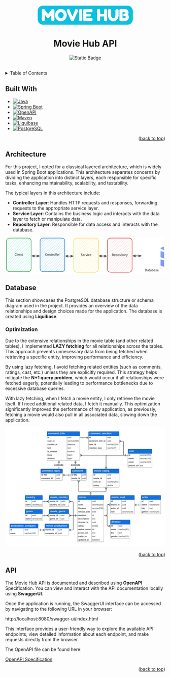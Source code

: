 <a id="readme-top"></a>

<div align="center">
  <img src="../client/src/assets/icons/logo.png" alt="Logo" width="300" height="60">
  <h1 align="center">Movie Hub API</h1>

![Static Badge](https://img.shields.io/badge/coverage-95%25-brightgreen)
</div>

<br />

<details>
  <summary>Table of Contents</summary>
  <ol>
    <li>
      <a href="#built-with">Built With</a>
    </li>
    <li>
      <a href="#architecture">Architecture</a>
    </li>
    <li>
      <a href="#getting-started">Database</a>
    </li>
    <li><a href="#usage">API</a></li>
  </ol>
</details>

## Built With

- [![Java](https://img.shields.io/badge/java-%23ED8B00.svg?style=for-the-badge&logo=openjdk&logoColor=white)](https://www.java.com/en/)
- [![Spring Boot](https://img.shields.io/badge/Spring%20Boot-6DB33F?style=for-the-badge&logo=springboot&logoColor=fff)](https://spring.io/projects/spring-boot)
- [![OpenAPI](https://img.shields.io/badge/OpenAPI%20Initiative-6BA539.svg?style=for-the-badge&logo=OpenAPI-Initiative&logoColor=white)](https://www.openapis.org)
- [![Maven](https://img.shields.io/badge/Apache%20Maven-C71A36.svg?style=for-the-badge&logo=Apache-Maven&logoColor=white)](https://maven.apache.org)
- [![Liquibase](https://img.shields.io/badge/Liquibase-2962FF.svg?style=for-the-badge&logo=Liquibase&logoColor=white)](https://www.liquibase.org)
- [![PostgreSQL](https://img.shields.io/badge/PostgreSQL-4169E1.svg?style=for-the-badge&logo=PostgreSQL&logoColor=white)](https://www.postgresql.org)

<p align="right">(<a href="#readme-top">back to top</a>)</p>

## Architecture

For this project, I opted for a classical layered architecture, which is widely used in Spring Boot applications. This architecture separates concerns by dividing the application into distinct layers, each responsible for specific tasks, enhancing maintainability, scalability, and testability.

The typical layers in this architecture include:

- **Controller Layer**: Handles HTTP requests and responses, forwarding requests to the appropriate service layer.
- **Service Layer**: Contains the business logic and interacts with the data layer to fetch or manipulate data.
- **Repository Layer**: Responsible for data access and interacts with the database.

<img src="architecture.svg" alt="Logo" width="800">

## Database

This section showcases the PostgreSQL database structure or schema diagram used in the project.
It provides an overview of the data relationships and design choices made for the application.
The database is created using **Liquibase**.

### Optimization

Due to the extensive relationships in the movie table (and other related tables), I implemented **LAZY fetching** for all relationships across the tables.
This approach prevents unnecessary data from being fetched when retrieving a specific entity, improving performance and efficiency.

By using lazy fetching, I avoid fetching related entities (such as comments, ratings, cast, etc.) unless they are explicitly required.
This strategy helps mitigate the **N+1 query problem**, which would occur if all relationships were fetched eagerly, potentially leading to performance bottlenecks due to excessive database queries.

With lazy fetching, when I fetch a movie entity, I only retrieve the movie itself.
If I need additional related data, I fetch it manually.
This optimization significantly improved the performance of my application, as previously, fetching a movie would also pull in all associated data, slowing down the application.

<img src="../database.jpeg" alt="database" width="900">

<p align="right">(<a href="#readme-top">back to top</a>)</p>

## API

The Movie Hub API is documented and described using **OpenAPI** Specification. You can view and interact with the API documentation locally using **SwaggerUI**.

Once the application is running, the SwaggerUI interface can be accessed by navigating to the following URL in your browser:

http://localhost:8080/swagger-ui/index.html

This interface provides a user-friendly way to explore the available API endpoints, view detailed information about each endpoint, and make requests directly from the browser.

The OpenAPI file can be found here:

[OpenAPI Specification](../openapi.yaml)

<p align="right">(<a href="#readme-top">back to top</a>)</p>